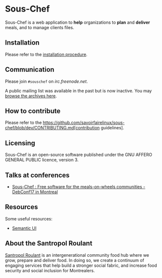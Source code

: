 # Sous-Chef

Sous-Chef is a web application to **help** organizations to **plan** and **deliver** meals, and to manage clients files.

## Installation

Please refer to the [installation procedure](INSTALL.md).

## Communication

Please join `#souschef` on *irc.freenode.net*.

A public mailing list was available in the past but is now inactive. You may [browse the archives here](https://lists.savoirfairelinux.net/pipermail/sous-chef/).

## How to contribute

Please refer to the https://github.com/savoirfairelinux/sous-chef/blob/dev/CONTRIBUTING.md[contribution guidelines].

## Licensing

Sous-Chef is an open-source software published under the GNU AFFERO GENERAL PUBLIC licence, version 3.

## Talks at conferences

- [Sous-Chef : Free software for the meals-on-wheels communities - DebConf17 in Montreal](docs/meetup/DebConf17_SousChef_Talk_20170805.pdf)

## Resources

Some useful resources:

* [Semantic UI](http://semantic-ui.com)

## About the Santropol Roulant

[Santropol Roulant](https://santropolroulant.org/) is an intergenerational community food hub where we grow, prepare and deliver food. In doing so, we create a continuum of engaging services that help build a stronger social fabric, and increase food security and social inclusion for Montrealers.
